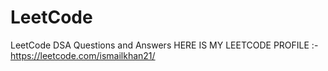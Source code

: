 # LeetCode
 LeetCode DSA Questions and Answers
 HERE IS MY LEETCODE PROFILE :-  https://leetcode.com/ismailkhan21/
